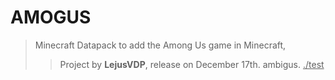 # AMOGUS

> Minecraft Datapack to add the Among Us game in Minecraft,
>> Project by **LejusVDP**, release on December 17th.
> ambigus.
> <ins>./test</ins>
